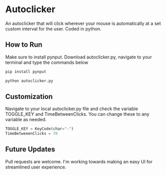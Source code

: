 # Autoclicker

An autoclicker that will click wherever your mouse is automatically at a set custom interval for the user. Coded in python.


## How to Run

Make sure to install pynput. Download autoclicker.py, navigate to your terminal and type the commands below
```bash
pip install pynput
```
```bash
python autoclicker.py
```
## Customization
Navigate to your local autoclicker.py file and check the variable TOGGLE_KEY and TimeBetweenClicks. You can change these to any variable as needed.
```python
TOGGLE_KEY = KeyCode(char="-")
TimeBetweeenClicks = 70
```

## Future Updates

Pull requests are welcome. 
I'm working towards making an easy UI for streamlined user experience.
